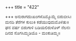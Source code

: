 +++
title = "422"

+++
ಅನುರಾಗದುಃಖಂಗಳೊಮ್ಮೊಮ್ಮೆ ಬಿರುಬೀಸಿ।  
ಮನದಿ ತೆರೆಗಳ ಕುಲುಕಿ ಕಡೆಯುವುದುಮೊಳಿತು॥  
ಘನ ವರ್ಷ ಬಿರುಗಾಳಿ ಬಡಿಯಲಿರುಳೊಳ್ ನೆಲನ।  
ದಿನದ ಸೊಗಸಿಮ್ಮಡಿಯೊ - ಮಂಕುತಿಮ್ಮ॥  
